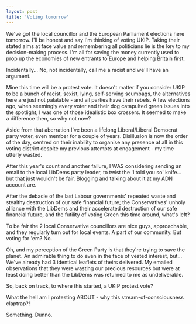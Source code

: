 ```yaml
---
layout: post
title: 'Voting tomorrow'
---
```


We've got the local councillor and the European Parliament elections here tomorrow.  I'll be honest and say I'm thinking of voting UKIP.  Taking their stated aims at face value and remembering all politicians lie is the key to my decision-making process.  I'm all for saving the money currently used to prop up the economies of new entrants to Europe and helping Britain first.

Incidentally... No, not incidentally, call me a racist and we'll have an argument.

Mine this time will be a protest vote.  It doesn't matter if you consider UKIP to be a bunch of racist, sexist, lying, self-serving scumbags, the alternatives here are just not palatable - and all parties have their rebels.  A few elections ago, when seemingly every voter and their dog catapulted green issues into the spotlight, I was one of those idealistic box crossers.  It seemed to make a difference then, so why not now?

Aside from that aberration I've been a lifelong Liberal/Liberal Democrat party voter, even member for a couple of years.  Disillusion is now the order of the day, centred on their inability to organise any presence at all in this voting district despite my previous attempts at engagement - my time utterly wasted.

After this year's count and another failure, I WAS considering sending an email to the local LibDems party leader, to twist the 'I told you so' knife... but that just wouldn't be fair.  Blogging and talking about it at my ADN account are.

After the debacle of the last Labour governments' repeated waste and stealthy destruction of our safe financial future; the Conservatives' unholy alliance with the LibDems and their accelerated destruction of our safe financial future, and the futility of voting Green this time around, what's left?

To be fair the 2 local Conservative councillors are nice guys, approachable, and they regularly turn out for local events.  A part of our community.  But voting for 'em?  No.

Oh, and my perception of the Green Party is that they're trying to save the planet.  An admirable thing to do even in the face of vested interest, but...  We've already had 3 identical leaflets of theirs delivered.  My emailed observations that they were wasting our precious resources but were at least doing better than the LibDems was returned to me as undeliverable.

So, back on track, to where this started, a UKIP protest vote?

What the hell am I protesting ABOUT - why this stream-of-consciousness claptrap?!

Something. Dunno.

